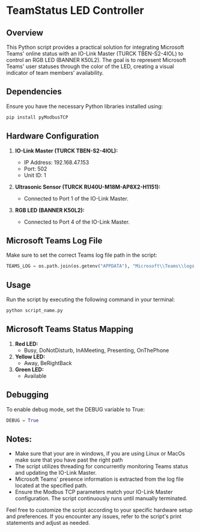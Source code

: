 # TeamStatus LED Controller

## Overview

This Python script provides a practical solution for integrating Microsoft Teams' online status with an IO-Link Master (TURCK TBEN-S2-4IOL) to control an RGB LED (BANNER K50L2). The goal is to represent Microsoft Teams' user statuses through the color of the LED, creating a visual indicator of team members' availability.

## Dependencies

Ensure you have the necessary Python libraries installed using:

```bash
pip install pyModbusTCP
```

## Hardware Configuration

1. **IO-Link Master (TURCK TBEN-S2-4IOL):**
   - IP Address: 192.168.47.153
   - Port: 502
   - Unit ID: 1

2. **Ultrasonic Sensor (TURCK RU40U-M18M-AP8X2-H1151):**
   - Connected to Port 1 of the IO-Link Master.

3. **RGB LED (BANNER K50L2):**
   - Connected to Port 4 of the IO-Link Master.

## Microsoft Teams Log File

Make sure to set the correct Teams log file path in the script:

```python
TEAMS_LOG = os.path.join(os.getenv("APPDATA"), "Microsoft\\Teams\\logs.txt")
```
## Usage
Run the script by executing the following command in your terminal:

```bash
python script_name.py
```

## Microsoft Teams Status Mapping
1. **Red LED:**
    - Busy, DoNotDisturb, InAMeeting, Presenting, OnThePhone
2. **Yellow LED:**
    - Away, BeRightBack
3. **Green LED:**
    - Available

## Debugging

To enable debug mode, set the DEBUG variable to True:

```python
DEBUG = True 
```

## Notes:

- Make sure that your are in windows, if you are using Linux or MacOs make sure that you have past the right path
- The script utilizes threading for concurrently monitoring Teams status and updating the IO-Link Master.
- Microsoft Teams' presence information is extracted from the log file located at the specified path.
- Ensure the Modbus TCP parameters match your IO-Link Master configuration.
The script continuously runs until manually terminated.



Feel free to customize the script according to your specific hardware setup and preferences. If you encounter any issues, refer to the script's print statements and adjust as needed.
